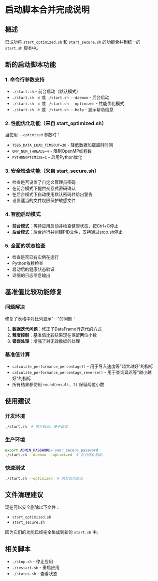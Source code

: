 # 启动脚本合并完成说明

## 概述
已成功将 `start_optimized.sh` 和 `start_secure.sh` 的功能合并到统一的 `start.sh` 脚本中。

## 新的启动脚本功能

### 1. 命令行参数支持
- `./start.sh` - 前台启动（默认模式）
- `./start.sh -d` 或 `./start.sh --daemon` - 后台启动
- `./start.sh -o` 或 `./start.sh --optimized` - 性能优化模式
- `./start.sh -h` 或 `./start.sh --help` - 显示帮助信息

### 2. 性能优化功能（来自 start_optimized.sh）
当使用 `--optimized` 参数时：
- `TSBS_DATA_LOAD_TIMEOUT=30` - 降低数据加载超时时间
- `OMP_NUM_THREADS=4` - 限制OpenMP线程数
- `PYTHONOPTIMIZE=1` - 启用Python优化

### 3. 安全检查功能（来自 start_secure.sh）
- 检查是否设置了自定义管理员密码
- 在前台模式下提供交互式密码确认
- 在后台模式下自动使用默认密码并给出警告
- 设置适当的文件权限保护敏感文件

### 4. 智能启动模式
- **前台模式**：等待应用启动并检查健康状态，按Ctrl+C停止
- **后台模式**：后台运行并创建PID文件，支持通过stop.sh停止

### 5. 全面的状态检查
- 检查是否已有实例在运行
- Python依赖检查
- 启动后的健康状态验证
- 详细的日志信息输出

## 基准值比较功能修复

### 问题解决
修复了表格中对比列显示"--"的问题：

1. **数据迭代问题**：修正了DataFrame行迭代的方式
2. **精度控制**：基准值比较结果现在保留两位小数
3. **错误处理**：增强了对无效数据的处理

### 基准值计算
- `calculate_performance_percentage()` - 用于导入速度等"越大越好"的指标
- `calculate_performance_percentage_reverse()` - 用于查询延迟等"越小越好"的指标
- 所有结果都使用 `round(result, 2)` 保留两位小数

## 使用建议

### 开发环境
```bash
./start.sh  # 前台启动，便于调试
```

### 生产环境
```bash
export ADMIN_PASSWORD='your_secure_password'
./start.sh --daemon --optimized  # 后台优化启动
```

### 快速测试
```bash
./start.sh --optimized  # 前台优化启动
```

## 文件清理建议
现在可以安全删除以下文件：
- `start_optimized.sh`
- `start_secure.sh`

因为它们的功能已经完全集成到新的 `start.sh` 中。

## 相关脚本
- `./stop.sh` - 停止应用
- `./restart.sh` - 重启应用
- `./status.sh` - 查看状态
